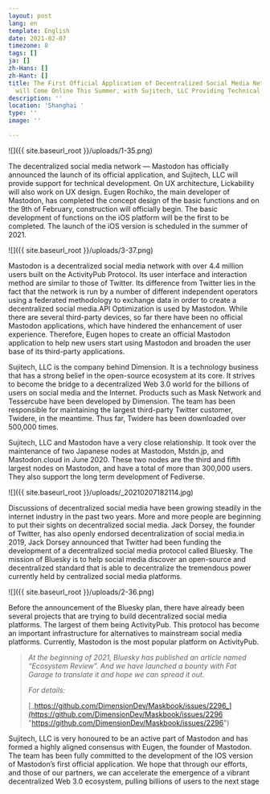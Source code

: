 ```yaml
---
layout: post
lang: en
template: English
date: 2021-02-07
timezone: 8
tags: []
ja: []
zh-Hans: []
zh-Hant: []
title: The First Official Application of Decentralized Social Media Network Mastodon
  will Come Online This Summer, with Sujitech, LLC Providing Technical Support.
description: ''
location: 'Shanghai '
type: ''
image: ''

---
```

![]({{ site.baseurl_root }}/uploads/1-35.png)

The decentralized social media network — Mastodon has officially announced the launch of its official application, and Sujitech, LLC will provide support for technical development. On UX architecture, Lickability will also work on UX design. Eugen Rochiko, the main developer of Mastodon, has completed the concept design of the basic functions and on the 9th of February, construction will officially begin. The basic development of functions on the iOS platform will be the first to be completed. The launch of the iOS version is scheduled in the summer of 2021.

![]({{ site.baseurl_root }}/uploads/3-37.png)

Mastodon is a decentralized social media network with over 4.4 million users built on the ActivityPub Protocol. Its user interface and interaction method are similar to those of Twitter. Its difference from Twitter lies in the fact that the network is run by a number of different independent operators using a federated methodology to exchange data in order to create a decentralized social media.API Optimization is used by Mastodon. While there are several third-party devices, so far there have been no official Mastodon applications, which have hindered the enhancement of user experience. Therefore, Eugen hopes to create an official Mastodon application to help new users start using Mastodon and broaden the user base of its third-party applications.

Sujitech, LLC is the company behind Dimension. It is a technology business that has a strong belief in the open-source ecosystem at its core. It strives to become the bridge to a decentralized Web 3.0 world for the billions of users on social media and the Internet. Products such as Mask Network and Tessercube have been developed by Dimension. The team has been responsible for maintaining the largest third-party Twitter customer, Twidere, in the meantime. Thus far, Twidere has been downloaded over 500,000 times.

Sujitech, LLC and Mastodon have a very close relationship. It took over the maintenance of two Japanese nodes at Mastodon, Mstdn.jp, and Mastodon.cloud in June 2020. These two nodes are the third and fifth largest nodes on Mastodon, and have a total of more than 300,000 users. They also support the long term development of Fediverse.

![]({{ site.baseurl_root }}/uploads/_20210207182114.jpg)

Discussions of decentralized social media have been growing steadily in the internet industry in the past two years. More and more people are beginning to put their sights on decentralized social media. Jack Dorsey, the founder of Twitter, has also openly endorsed decentralization of social media.in 2019, Jack Dorsey announced that Twitter had been funding the development of a decentralized social media protocol called Bluesky. The mission of Bluesky is to help social media discover an open-source and decentralized standard that is able to decentralize the tremendous power currently held by centralized social media platforms.

![]({{ site.baseurl_root }}/uploads/2-36.png)

Before the announcement of the Bluesky plan, there have already been several projects that are trying to build decentralized social media platforms. The largest of them being ActivityPub. This protocol has become an important infrastructure for alternatives to mainstream social media platforms. Currently, Mastodon is the most popular platform on ActivityPub.

> _At the beginning of 2021, Bluesky has published an article named “Ecosystem Review”. And we have launched a bounty with Fat Garage to translate it and hope we can spread it out._
>
> _For details:_
>
> [_https://github.com/DimensionDev/Maskbook/issues/2296_](https://github.com/DimensionDev/Maskbook/issues/2296 "https://github.com/DimensionDev/Maskbook/issues/2296")

Sujitech, LLC is very honoured to be an active part of Mastodon and has formed a highly aligned consensus with Eugen, the founder of Mastodon. The team has been fully committed to the development of the IOS version of Mastodon’s first official application. We hope that through our efforts, and those of our partners, we can accelerate the emergence of a vibrant decentralized Web 3.0 ecosystem, pulling billions of users to the next stage